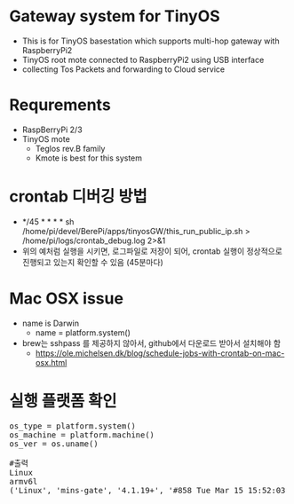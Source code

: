 
# Gateway system for TinyOS 
- This is for TinyOS basestation which supports multi-hop gateway with RaspberryPi2
- TinyOS root mote connected to RaspberryPi2 using USB interface
- collecting Tos Packets and forwarding to Cloud service

# Requrements
- RaspBerryPi 2/3
- TinyOS mote
  - Teglos rev.B family
  - Kmote is best for this system
  
# crontab 디버깅 방법
  - */45 * * * * sh /home/pi/devel/BerePi/apps/tinyosGW/this_run_public_ip.sh > /home/pi/logs/crontab_debug.log 2>&1
  - 위의 예처럼 실행을 시키면, 로그파일로 저장이 되어, crontab 실행이 정상적으로 진행되고 있는지 확인할 수 있음 (45분마다)
  
  
# Mac OSX issue
- name is Darwin
    - name = platform.system()
- brew는 sshpass 를 제공하지 않아서, github에서 다운로드 받아서 설치해야 함
    - https://ole.michelsen.dk/blog/schedule-jobs-with-crontab-on-mac-osx.html
    
      
# 실행 플랫폼 확인

<pre>
os_type = platform.system()
os_machine = platform.machine()
os_ver = os.uname()

#출력
Linux
armv6l
('Linux', 'mins-gate', '4.1.19+', '#858 Tue Mar 15 15:52:03 GMT 2016', 'armv6l')
</pre>


